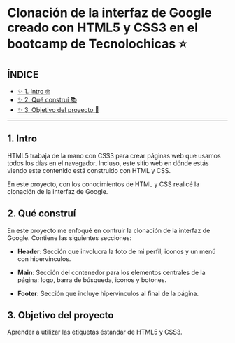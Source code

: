 # Clonación de la interfaz de Google creado con HTML5 y CSS3 en el bootcamp de Tecnolochicas ⭐

## ÍNDICE

* [✨ 1. Intro 🤓](#)
* [✨ 2. Qué construí 📚](#)
* [✨ 3. Objetivo del proyecto 🎯](#)

****

## 1. Intro
HTML5 trabaja de la mano con CSS3 para crear páginas web que usamos todos los días en el navegador. Incluso, este sitio web en dónde estás viendo este contenido está construido con HTML y CSS.

En este proyecto, con los conocimientos de HTML y CSS realicé la clonación de la interfaz de Google.

## 2. Qué construí
En este proyecto me enfoqué en contruir la clonación de la interfaz de Google. 
Contiene las siguientes secciones:

* **Header**: Sección que involucra la foto de mi perfil, iconos y un menú con hipervínculos.

* **Main**: Sección del contenedor para los elementos centrales de la página: logo, barra de búsqueda, iconos y botones.

* **Footer**: Sección que incluye hipervínculos al final de la página.

## 3. Objetivo del proyecto
Aprender a utilizar las etiquetas éstandar de HTML5 y CSS3.
